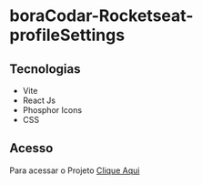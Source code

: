 # boraCodar-Rocketseat-profileSettings

## Tecnologias
- Vite
- React Js
- Phosphor Icons
- CSS

## Acesso
Para acessar o Projeto [Clique Aqui](https://bora-codar-rocketseat-profile-settings.vercel.app/)
